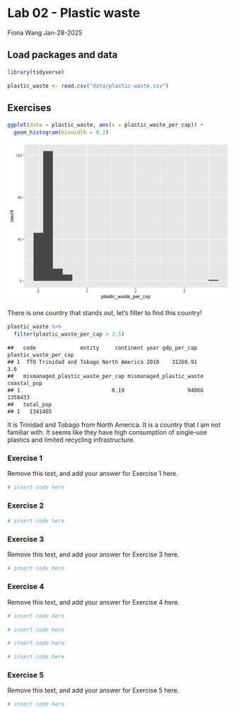 Lab 02 - Plastic waste
================
Fiona Wang
Jan-28-2025

## Load packages and data

``` r
library(tidyverse) 
```

``` r
plastic_waste <- read.csv("data/plastic-waste.csv")
```

## Exercises

``` r
ggplot(data = plastic_waste, aes(x = plastic_waste_per_cap)) + 
  geom_histogram(binwidth = 0.2)
```

![](lab-02_files/figure-gfm/initial%20ggplot-1.png)<!-- -->

There is one country that stands out, let’s filter to find this country!

``` r
plastic_waste %>%
  filter(plastic_waste_per_cap > 3.5)
```

    ##   code              entity     continent year gdp_per_cap plastic_waste_per_cap
    ## 1  TTO Trinidad and Tobago North America 2010    31260.91                   3.6
    ##   mismanaged_plastic_waste_per_cap mismanaged_plastic_waste coastal_pop
    ## 1                             0.19                    94066     1358433
    ##   total_pop
    ## 1   1341465

It is Trinidad and Tobago from North America. It is a country that I am
not familiar with. It seems like they have high consumption of
single-use plastics and limited recycling infrastructure.

### Exercise 1

Remove this text, and add your answer for Exercise 1 here.

``` r
# insert code here
```

### Exercise 2

``` r
# insert code here
```

### Exercise 3

Remove this text, and add your answer for Exercise 3 here.

``` r
# insert code here
```

### Exercise 4

Remove this text, and add your answer for Exercise 4 here.

``` r
# insert code here
```

``` r
# insert code here
```

``` r
# insert code here
```

``` r
# insert code here
```

### Exercise 5

Remove this text, and add your answer for Exercise 5 here.

``` r
# insert code here
```
